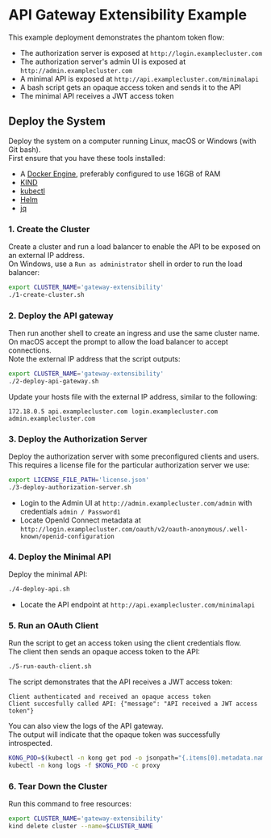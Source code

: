 # API Gateway Extensibility Example

This example deployment demonstrates the phantom token flow:

- The authorization server is exposed at `http://login.examplecluster.com`
- The authorization server's admin UI is exposed at `http://admin.examplecluster.com`
- A minimal API is exposed at `http://api.examplecluster.com/minimalapi`
- A bash script gets an opaque access token and sends it to the API
- The minimal API receives a JWT access token

## Deploy the System

Deploy the system on a computer running Linux, macOS or Windows (with Git bash).\
First ensure that you have these tools installed:

- A [Docker Engine](https://docs.docker.com/engine/install), preferably configured to use 16GB of RAM
- [KIND](https://kind.sigs.k8s.io/docs/user/quick-start/#installation)
- [kubectl](https://kubernetes.io/docs/tasks/tools)
- [Helm](https://helm.sh/docs/intro/install)
- [jq](https://jqlang.github.io/jq/download)

### 1. Create the Cluster

Create a cluster and run a load balancer to enable the API to be exposed on an external IP address.\
On Windows, use a `Run as administrator` shell in order to run the load balancer:

```bash
export CLUSTER_NAME='gateway-extensibility'
./1-create-cluster.sh
```

### 2. Deploy the API gateway

Then run another shell to create an ingress and use the same cluster name.\
On macOS accept the prompt to allow the load balancer to accept connections.\
Note the external IP address that the script outputs:

```bash
export CLUSTER_NAME='gateway-extensibility'
./2-deploy-api-gateway.sh
```

Update your hosts file with the external IP address, similar to the following:

```text
172.18.0.5 api.examplecluster.com login.examplecluster.com admin.examplecluster.com
```

### 3. Deploy the Authorization Server

Deploy the authorization server with some preconfigured clients and users.\
This requires a license file for the particular authorization server we use:

```bash
export LICENSE_FILE_PATH='license.json'
./3-deploy-authorization-server.sh
```

- Login to the Admin UI at `http://admin.examplecluster.com/admin` with credentials `admin / Password1`
- Locate OpenId Connect metadata at `http://login.examplecluster.com/oauth/v2/oauth-anonymous/.well-known/openid-configuration`


### 4. Deploy the Minimal API

Deploy the minimal API:

```bash
./4-deploy-api.sh
```

- Locate the API endpoint at `http://api.examplecluster.com/minimalapi`

### 5. Run an OAuth Client

Run the script to get an access token using the client credentials flow.\
The client then sends an opaque access token to the API:

```bash
./5-run-oauth-client.sh
```

The script demonstrates that the API receives a JWT access token:

```text
Client authenticated and received an opaque access token
Client succesfully called API: {"message": "API received a JWT access token"}
```

You can also view the logs of the API gateway.\
The output will indicate that the opaque token was successfully introspected.

```bash
KONG_POD=$(kubectl -n kong get pod -o jsonpath="{.items[0].metadata.name}")
kubectl -n kong logs -f $KONG_POD -c proxy
```

### 6. Tear Down the Cluster

Run this command to free resources:

```bash
export CLUSTER_NAME='gateway-extensibility'
kind delete cluster --name=$CLUSTER_NAME
```
